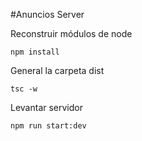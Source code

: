 #Anuncios Server

Reconstruir módulos de node
````
npm install
````

General la carpeta dist
````
tsc -w
````

Levantar servidor
````
npm run start:dev
````
